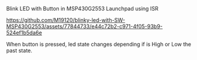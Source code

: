 Blink LED with Button in MSP430G2553 Launchpad using ISR

https://github.com/M19120/blinky-led-with-SW-MSP430G2553/assets/77844733/e44c72b2-c971-4f05-93b9-524ef1b5da6e

  When button is pressed, led state changes depending if is High or Low the past state. 
  

